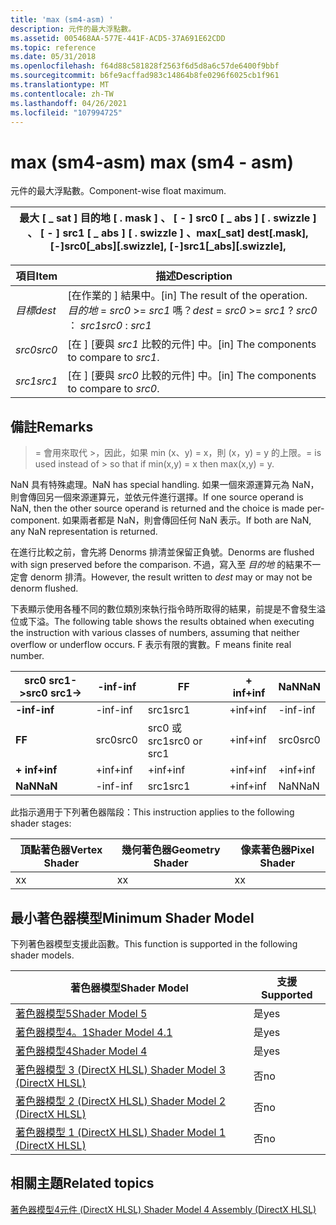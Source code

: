 ```yaml
---
title: 'max (sm4-asm) '
description: 元件的最大浮點數。
ms.assetid: 005468AA-577E-441F-ACD5-37A691E62CDD
ms.topic: reference
ms.date: 05/31/2018
ms.openlocfilehash: f64d88c581828f2563f6d5d8a6c57de6400f9bbf
ms.sourcegitcommit: b6fe9acffad983c14864b8fe0296f6025cb1f961
ms.translationtype: MT
ms.contentlocale: zh-TW
ms.lasthandoff: 04/26/2021
ms.locfileid: "107994725"
---
```

# <a name="max-sm4---asm"></a><span data-ttu-id="60467-103">max (sm4-asm) </span><span class="sxs-lookup"><span data-stu-id="60467-103">max (sm4 - asm)</span></span>

<span data-ttu-id="60467-104">元件的最大浮點數。</span><span class="sxs-lookup"><span data-stu-id="60467-104">Component-wise float maximum.</span></span>



| <span data-ttu-id="60467-105">最大 \[ \_ sat \] 目的地 \[ . mask \] 、 \[ - \] src0 \[ \_ abs \] \[ . swizzle \] 、 \[ - \] src1 \[ \_ abs \] \[ . swizzle \] 、</span><span class="sxs-lookup"><span data-stu-id="60467-105">max\[\_sat\] dest\[.mask\], \[-\]src0\[\_abs\]\[.swizzle\], \[-\]src1\[\_abs\]\[.swizzle\],</span></span> |
|---------------------------------------------------------------------------------------------|



 



| <span data-ttu-id="60467-106">項目</span><span class="sxs-lookup"><span data-stu-id="60467-106">Item</span></span>                                                            | <span data-ttu-id="60467-107">描述</span><span class="sxs-lookup"><span data-stu-id="60467-107">Description</span></span>                                                                                               |
|-----------------------------------------------------------------|-----------------------------------------------------------------------------------------------------------|
| <span data-ttu-id="60467-108"><span id="dest"></span><span id="DEST"></span>*目標*</span><span class="sxs-lookup"><span data-stu-id="60467-108"><span id="dest"></span><span id="DEST"></span>*dest*</span></span><br/> | <span data-ttu-id="60467-109">\[在作業的 \] 結果中。</span><span class="sxs-lookup"><span data-stu-id="60467-109">\[in\] The result of the operation.</span></span> <br/> <span data-ttu-id="60467-110">*目的地*  = *src0*  >= *src1* 嗎？</span><span class="sxs-lookup"><span data-stu-id="60467-110">*dest* = *src0* >= *src1* ?</span></span> <span data-ttu-id="60467-111">*src0* ： *src1*</span><span class="sxs-lookup"><span data-stu-id="60467-111">*src0* : *src1*</span></span><br/> |
| <span data-ttu-id="60467-112"><span id="src0"></span><span id="SRC0"></span>*src0*</span><span class="sxs-lookup"><span data-stu-id="60467-112"><span id="src0"></span><span id="SRC0"></span>*src0*</span></span><br/> | <span data-ttu-id="60467-113">\[在 \] [要與 *src1* 比較的元件] 中。</span><span class="sxs-lookup"><span data-stu-id="60467-113">\[in\] The components to compare to *src1*.</span></span><br/>                                                    |
| <span data-ttu-id="60467-114"><span id="src1"></span><span id="SRC1"></span>*src1*</span><span class="sxs-lookup"><span data-stu-id="60467-114"><span id="src1"></span><span id="SRC1"></span>*src1*</span></span><br/> | <span data-ttu-id="60467-115">\[在 \] [要與 *src0* 比較的元件] 中。</span><span class="sxs-lookup"><span data-stu-id="60467-115">\[in\] The components to compare to *src0*.</span></span><br/>                                                    |



 

## <a name="remarks"></a><span data-ttu-id="60467-116">備註</span><span class="sxs-lookup"><span data-stu-id="60467-116">Remarks</span></span>

><span data-ttu-id="60467-117">= 會用來取代 >，因此，如果 min (x、y) = x，則 (x，y) = y 的上限。</span><span class="sxs-lookup"><span data-stu-id="60467-117">= is used instead of > so that if min(x,y) = x then max(x,y) = y.</span></span>

<span data-ttu-id="60467-118">NaN 具有特殊處理。</span><span class="sxs-lookup"><span data-stu-id="60467-118">NaN has special handling.</span></span> <span data-ttu-id="60467-119">如果一個來源運算元為 NaN，則會傳回另一個來源運算元，並依元件進行選擇。</span><span class="sxs-lookup"><span data-stu-id="60467-119">If one source operand is NaN, then the other source operand is returned and the choice is made per-component.</span></span> <span data-ttu-id="60467-120">如果兩者都是 NaN，則會傳回任何 NaN 表示。</span><span class="sxs-lookup"><span data-stu-id="60467-120">If both are NaN, any NaN representation is returned.</span></span>

<span data-ttu-id="60467-121">在進行比較之前，會先將 Denorms 排清並保留正負號。</span><span class="sxs-lookup"><span data-stu-id="60467-121">Denorms are flushed with sign preserved before the comparison.</span></span> <span data-ttu-id="60467-122">不過，寫入至 *目的地* 的結果不一定會 denorm 排清。</span><span class="sxs-lookup"><span data-stu-id="60467-122">However, the result written to *dest* may or may not be denorm flushed.</span></span>

<span data-ttu-id="60467-123">下表顯示使用各種不同的數位類別來執行指令時所取得的結果，前提是不會發生溢位或下溢。</span><span class="sxs-lookup"><span data-stu-id="60467-123">The following table shows the results obtained when executing the instruction with various classes of numbers, assuming that neither overflow or underflow occurs.</span></span> <span data-ttu-id="60467-124">F 表示有限的實數。</span><span class="sxs-lookup"><span data-stu-id="60467-124">F means finite real number.</span></span>



| <span data-ttu-id="60467-125">**src0 src1->**</span><span class="sxs-lookup"><span data-stu-id="60467-125">**src0 src1->**</span></span> | <span data-ttu-id="60467-126">**-inf**</span><span class="sxs-lookup"><span data-stu-id="60467-126">**-inf**</span></span> | <span data-ttu-id="60467-127">**F**</span><span class="sxs-lookup"><span data-stu-id="60467-127">**F**</span></span>        | <span data-ttu-id="60467-128">**+ inf**</span><span class="sxs-lookup"><span data-stu-id="60467-128">**+inf**</span></span> | <span data-ttu-id="60467-129">**NaN**</span><span class="sxs-lookup"><span data-stu-id="60467-129">**NaN**</span></span> |
|--------------------|----------|--------------|----------|---------|
| <span data-ttu-id="60467-130">**-inf**</span><span class="sxs-lookup"><span data-stu-id="60467-130">**-inf**</span></span>           | <span data-ttu-id="60467-131">-inf</span><span class="sxs-lookup"><span data-stu-id="60467-131">-inf</span></span>     | <span data-ttu-id="60467-132">src1</span><span class="sxs-lookup"><span data-stu-id="60467-132">src1</span></span>         | <span data-ttu-id="60467-133">+inf</span><span class="sxs-lookup"><span data-stu-id="60467-133">+inf</span></span>     | <span data-ttu-id="60467-134">-inf</span><span class="sxs-lookup"><span data-stu-id="60467-134">-inf</span></span>    |
| <span data-ttu-id="60467-135">**F**</span><span class="sxs-lookup"><span data-stu-id="60467-135">**F**</span></span>              | <span data-ttu-id="60467-136">src0</span><span class="sxs-lookup"><span data-stu-id="60467-136">src0</span></span>     | <span data-ttu-id="60467-137">src0 或 src1</span><span class="sxs-lookup"><span data-stu-id="60467-137">src0 or src1</span></span> | <span data-ttu-id="60467-138">+inf</span><span class="sxs-lookup"><span data-stu-id="60467-138">+inf</span></span>     | <span data-ttu-id="60467-139">src0</span><span class="sxs-lookup"><span data-stu-id="60467-139">src0</span></span>    |
| <span data-ttu-id="60467-140">**+ inf**</span><span class="sxs-lookup"><span data-stu-id="60467-140">**+inf**</span></span>           | <span data-ttu-id="60467-141">+inf</span><span class="sxs-lookup"><span data-stu-id="60467-141">+inf</span></span>     | <span data-ttu-id="60467-142">+inf</span><span class="sxs-lookup"><span data-stu-id="60467-142">+inf</span></span>         | <span data-ttu-id="60467-143">+inf</span><span class="sxs-lookup"><span data-stu-id="60467-143">+inf</span></span>     | <span data-ttu-id="60467-144">+inf</span><span class="sxs-lookup"><span data-stu-id="60467-144">+inf</span></span>    |
| <span data-ttu-id="60467-145">**NaN**</span><span class="sxs-lookup"><span data-stu-id="60467-145">**NaN**</span></span>            | <span data-ttu-id="60467-146">-inf</span><span class="sxs-lookup"><span data-stu-id="60467-146">-inf</span></span>     | <span data-ttu-id="60467-147">src1</span><span class="sxs-lookup"><span data-stu-id="60467-147">src1</span></span>         | <span data-ttu-id="60467-148">+inf</span><span class="sxs-lookup"><span data-stu-id="60467-148">+inf</span></span>     | <span data-ttu-id="60467-149">NaN</span><span class="sxs-lookup"><span data-stu-id="60467-149">NaN</span></span>     |



 

<span data-ttu-id="60467-150">此指示適用于下列著色器階段：</span><span class="sxs-lookup"><span data-stu-id="60467-150">This instruction applies to the following shader stages:</span></span>



| <span data-ttu-id="60467-151">頂點著色器</span><span class="sxs-lookup"><span data-stu-id="60467-151">Vertex Shader</span></span> | <span data-ttu-id="60467-152">幾何著色器</span><span class="sxs-lookup"><span data-stu-id="60467-152">Geometry Shader</span></span> | <span data-ttu-id="60467-153">像素著色器</span><span class="sxs-lookup"><span data-stu-id="60467-153">Pixel Shader</span></span> |
|---------------|-----------------|--------------|
| <span data-ttu-id="60467-154">x</span><span class="sxs-lookup"><span data-stu-id="60467-154">x</span></span>             | <span data-ttu-id="60467-155">x</span><span class="sxs-lookup"><span data-stu-id="60467-155">x</span></span>               | <span data-ttu-id="60467-156">x</span><span class="sxs-lookup"><span data-stu-id="60467-156">x</span></span>            |



 

## <a name="minimum-shader-model"></a><span data-ttu-id="60467-157">最小著色器模型</span><span class="sxs-lookup"><span data-stu-id="60467-157">Minimum Shader Model</span></span>

<span data-ttu-id="60467-158">下列著色器模型支援此函數。</span><span class="sxs-lookup"><span data-stu-id="60467-158">This function is supported in the following shader models.</span></span>



| <span data-ttu-id="60467-159">著色器模型</span><span class="sxs-lookup"><span data-stu-id="60467-159">Shader Model</span></span>                                              | <span data-ttu-id="60467-160">支援</span><span class="sxs-lookup"><span data-stu-id="60467-160">Supported</span></span> |
|-----------------------------------------------------------|-----------|
| [<span data-ttu-id="60467-161">著色器模型5</span><span class="sxs-lookup"><span data-stu-id="60467-161">Shader Model 5</span></span>](d3d11-graphics-reference-sm5.md)        | <span data-ttu-id="60467-162">是</span><span class="sxs-lookup"><span data-stu-id="60467-162">yes</span></span>       |
| [<span data-ttu-id="60467-163">著色器模型4。1</span><span class="sxs-lookup"><span data-stu-id="60467-163">Shader Model 4.1</span></span>](dx-graphics-hlsl-sm4.md)              | <span data-ttu-id="60467-164">是</span><span class="sxs-lookup"><span data-stu-id="60467-164">yes</span></span>       |
| [<span data-ttu-id="60467-165">著色器模型4</span><span class="sxs-lookup"><span data-stu-id="60467-165">Shader Model 4</span></span>](dx-graphics-hlsl-sm4.md)                | <span data-ttu-id="60467-166">是</span><span class="sxs-lookup"><span data-stu-id="60467-166">yes</span></span>       |
| [<span data-ttu-id="60467-167">著色器模型 3 (DirectX HLSL) </span><span class="sxs-lookup"><span data-stu-id="60467-167">Shader Model 3 (DirectX HLSL)</span></span>](dx-graphics-hlsl-sm3.md) | <span data-ttu-id="60467-168">否</span><span class="sxs-lookup"><span data-stu-id="60467-168">no</span></span>        |
| [<span data-ttu-id="60467-169">著色器模型 2 (DirectX HLSL) </span><span class="sxs-lookup"><span data-stu-id="60467-169">Shader Model 2 (DirectX HLSL)</span></span>](dx-graphics-hlsl-sm2.md) | <span data-ttu-id="60467-170">否</span><span class="sxs-lookup"><span data-stu-id="60467-170">no</span></span>        |
| [<span data-ttu-id="60467-171">著色器模型 1 (DirectX HLSL) </span><span class="sxs-lookup"><span data-stu-id="60467-171">Shader Model 1 (DirectX HLSL)</span></span>](dx-graphics-hlsl-sm1.md) | <span data-ttu-id="60467-172">否</span><span class="sxs-lookup"><span data-stu-id="60467-172">no</span></span>        |



 

## <a name="related-topics"></a><span data-ttu-id="60467-173">相關主題</span><span class="sxs-lookup"><span data-stu-id="60467-173">Related topics</span></span>

<dl> <dt>

[<span data-ttu-id="60467-174">著色器模型4元件 (DirectX HLSL) </span><span class="sxs-lookup"><span data-stu-id="60467-174">Shader Model 4 Assembly (DirectX HLSL)</span></span>](dx-graphics-hlsl-sm4-asm.md)
</dt> </dl>

 

 





